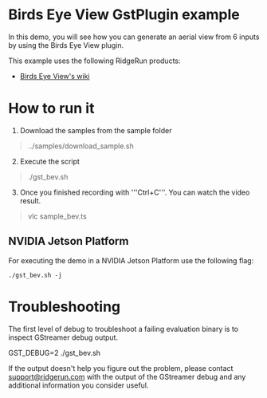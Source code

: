 # Birds Eye View GstPlugin example

In this demo, you will see how you can generate an aerial view from 6 inputs by using the Birds Eye View plugin.   

This example uses the following RidgeRun products:
* [Birds Eye View's wiki](https://developer.ridgerun.com/wiki/index.php/Birds_Eye_View)

# How to run it

1) Download the samples from the sample folder

> ../samples/download_sample.sh

2) Execute the script

> ./gst_bev.sh

3) Once you finished recording with '''Ctrl+C'''. You can watch the video result.

> vlc sample_bev.ts

## NVIDIA Jetson Platform

For executing the demo in a NVIDIA Jetson Platform use the following flag:

```
./gst_bev.sh -j 
```

# Troubleshooting

The first level of debug to troubleshoot a failing evaluation binary is to inspect GStreamer debug output. 

GST_DEBUG=2 ./gst_bev.sh

If the output doesn't help you figure out the problem, please contact support@ridgerun.com with the output of the GStreamer debug and any additional information you consider useful.

